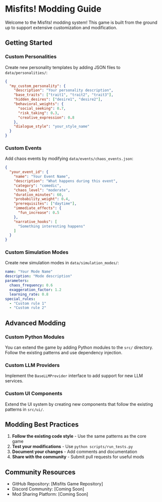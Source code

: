 # Misfits! Modding Guide

Welcome to the Misfits! modding system! This game is built from the ground up to support extensive customization and modification.

## Getting Started

### Custom Personalities
Create new personality templates by adding JSON files to `data/personalities/`:

```json
{
  "my_custom_personality": {
    "description": "Your personality description",
    "base_traits": ["trait1", "trait2", "trait3"],
    "hidden_desires": ["desire1", "desire2"],
    "behavioral_weights": {
      "social_seeking": 0.7,
      "risk_taking": 0.3,
      "creative_expression": 0.8
    },
    "dialogue_style": "your_style_name"
  }
}
```

### Custom Events
Add chaos events by modifying `data/events/chaos_events.json`:

```json
{
  "your_event_id": {
    "name": "Your Event Name",
    "description": "What happens during this event",
    "category": "comedic",
    "chaos_level": "moderate",
    "duration_minutes": 60,
    "probability_weight": 0.4,
    "prerequisites": ["daytime"],
    "immediate_effects": {
      "fun_increase": 0.5
    },
    "narrative_hooks": [
      "Something interesting happens"
    ]
  }
}
```

### Custom Simulation Modes
Create new simulation modes in `data/simulation_modes/`:

```yaml
name: "Your Mode Name"
description: "Mode description"
parameters:
  chaos_frequency: 0.6
  exaggeration_factor: 1.2
  learning_rate: 0.8
special_rules:
  - "Custom rule 1"
  - "Custom rule 2"
```

## Advanced Modding

### Custom Python Modules
You can extend the game by adding Python modules to the `src/` directory. Follow the existing patterns and use dependency injection.

### Custom LLM Providers
Implement the `BaseLLMProvider` interface to add support for new LLM services.

### Custom UI Components
Extend the UI system by creating new components that follow the existing patterns in `src/ui/`.

## Modding Best Practices

1. **Follow the existing code style** - Use the same patterns as the core game
2. **Test your modifications** - Use `python scripts/run_tests.py`
3. **Document your changes** - Add comments and documentation
4. **Share with the community** - Submit pull requests for useful mods

## Community Resources

- GitHub Repository: [Misfits Game Repository]
- Discord Community: [Coming Soon]
- Mod Sharing Platform: [Coming Soon]